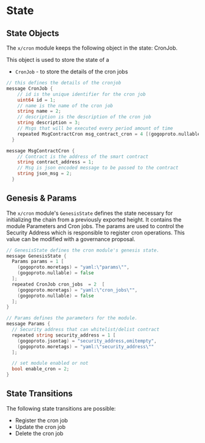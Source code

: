 <!--
order: 2
-->

# State

## State Objects

The `x/cron` module keeps the following object in the state: CronJob.

This object is used to store the state of a

- `CronJob` - to store the details of the cron jobs

```go
// this defines the details of the cronjob
message CronJob {
    // id is the unique identifier for the cron job
    uint64 id = 1;
    // name is the name of the cron job
    string name = 2;
    // description is the description of the cron job
    string description = 3;
    // Msgs that will be executed every period amount of time
    repeated MsgContractCron msg_contract_cron = 4 [(gogoproto.nullable) = false];
  }
```

```go
message MsgContractCron {
    // Contract is the address of the smart contract
    string contract_address = 1;
    // Msg is json encoded message to be passed to the contract
    string json_msg = 2;
  }
```

## Genesis & Params

The `x/cron` module's `GenesisState` defines the state necessary for initializing the chain from a previously exported height. It contains the module Parameters and Cron jobs. The params are used to control the Security Address which is responsible to register cron operations. This value can be modified with a governance proposal.

```go
// GenesisState defines the cron module's genesis state.
message GenesisState {
  Params params = 1 [
    (gogoproto.moretags) = "yaml:\"params\"",
    (gogoproto.nullable) = false
  ];
  repeated CronJob cron_jobs  = 2  [
    (gogoproto.moretags) = "yaml:\"cron_jobs\"",
    (gogoproto.nullable) = false
  ];
}
```

```go
// Params defines the parameters for the module.
message Params {
  // Security address that can whitelist/delist contract
  repeated string security_address = 1 [
    (gogoproto.jsontag) = "security_address,omitempty",
    (gogoproto.moretags) = "yaml:\"security_address\""
  ];

  // set module enabled or not
  bool enable_cron = 2;
}
```

## State Transitions

The following state transitions are possible:

- Register the cron job
- Update the cron job
- Delete the cron job
